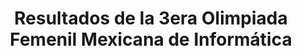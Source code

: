 ---
layout: page
title: Resultados de la 3era Olimpiada Femenil Mexicana de Informática
navtitle: Resultados 3era OFMI
redirect_to: /resultados/2023.5
---
